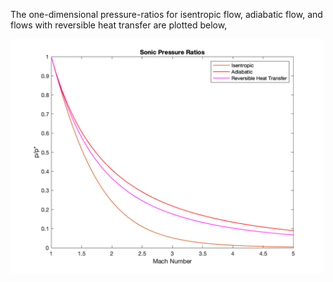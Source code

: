 The one-dimensional pressure-ratios for isentropic flow, adiabatic flow, and flows with reversible heat transfer are plotted below, 

<img src="SonicPressureRatios.png" alt="drawing" width="500" margin="auto" />

